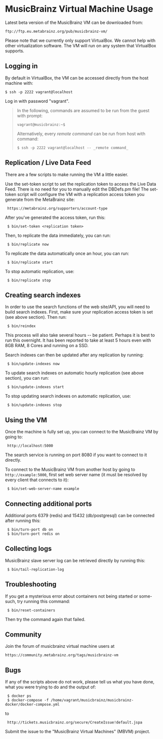 # MusicBrainz Virtual Machine Usage

Latest beta version of the MusicBrainz VM can be downloaded from:

    ftp://ftp.eu.metabrainz.org/pub/musicbrainz-vm/

Please note that we currently only support VirtualBox. We cannot help with other
virtualization software. The VM will run on any system that VirtualBox supports.

## Logging in

By default in VirtualBox, the VM can be accessed directly from the host machine with:

    $ ssh -p 2222 vagrant@localhost

Log in with password "vagrant".

> In the following, commands are assumed to be run from the guest with prompt:
>
>     vagrant@musicbrainz:~$
>
> Alternatively, every _remote command_ can be run from host with command:
>
>     $ ssh -p 2222 vagrant@localhost -- _remote command_

## Replication / Live Data Feed

There are a few scripts to make running the VM a little easier.

Use the set-token script to set the replication token to access the Live Data Feed. There
is no need for you to manually edit the DBDefs.pm file! The set-token script will configure
the VM with a replication access token you generate from the MetaBrainz site:

     https://metabrainz.org/supporters/account-type

After you've generated the access token, run this:

     $ bin/set-token <replication token>

Then, to replicate the data immediately, you can run:

     $ bin/replicate now

To replicate the data automatically once an hour, you can run:

     $ bin/replicate start

To stop automatic replication, use:

     $ bin/replicate stop

## Creating search indexes

In order to use the search functions of the web site/API, you will need to build
search indexes.  First, make sure your replication access token is set (see
above section).  Then run:

     $ bin/reindex


This process will also take several hours -- be patient. Perhaps it is best to run this overnight.
It has been reported to take at least 5 hours even with 8GB RAM, 8 Cores and running on a SSD.

Search indexes can then be updated after any replication by running:

     $ bin/update-indexes now

To update search indexes on automatic hourly replication (see above section),
you can run:

     $ bin/update-indexes start

To stop updating search indexes on automatic replication, use:

     $ bin/update-indexes stop

## Using the VM 

Once the machine is fully set up, you can connect to the MusicBrainz VM by going to:

     http://localhost:5000

The search service is running on port 8080 if you want to connect to it directly.

To connect to the MusicBrainz VM from another host by going to `http://example:5000`,
first set web server name (it must be resolved by every client that connects to it):

     $ bin/set-web-server-name example

## Connecting additional ports

Additional ports 6379 (redis) and 15432 (db/postgresql) can be connected after running this:

     $ bin/turn-port db on
     $ bin/turn-port redis on

## Collecting logs

MusicBrainz slave server log can be retrieved directly by running this:

     $ bin/tail-replication-log

## Troubleshooting

If you get a mysterious error about containers not being started or some-such, try running this command:

     $ bin/reset-containers

Then try the command again that failed.

## Community

Join the forum of musicbrainz virtual machine users at

    https://community.metabrainz.org/tags/musicbrainz-vm

## Bugs

If any of the scripts above do not work, please tell us what you have done, what you
were trying to do and the output of:

     $ docker ps
     $ docker-compose -f /home/vagrant/musicbrainz/musicbrainz-docker/docker-compose.yml

to 

     http://tickets.musicbrainz.org/secure/CreateIssue!default.jspa

Submit the issue to the "MusicBrainz Virtual Machines" (MBVM) project.
